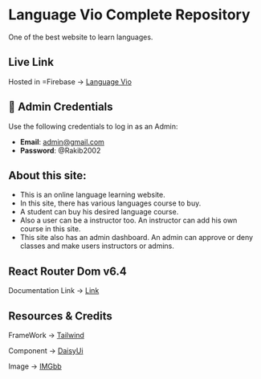 # Language Vio Complete Repository

One of the best website to learn languages.

## Live Link

Hosted in =Firebase -> [Language Vio](https://languagevio.web.app/)

## 🔑 Admin Credentials

Use the following credentials to log in as an Admin:

- **Email**: admin@gmail.com
- **Password**: @Rakib2002

## About this site:

- This is an online language learning website.
- In this site, there has various languages course to buy.
- A student can buy his desired language course.
- Also a user can be a instructor too. An instructor can add his own course in this site.
- This site also has an admin dashboard. An admin can approve or deny classes and make users instructors or admins.

## React Router Dom v6.4

Documentation Link -> [Link](https://reactrouter.com/en/main/start/overview)

## Resources & Credits

FrameWork -> [Tailwind](https://tailwindcss.com/)

Component -> [DaisyUi](https://daisyui.com/)

Image -> [IMGbb ](https://rakib8680.imgbb.com/)
